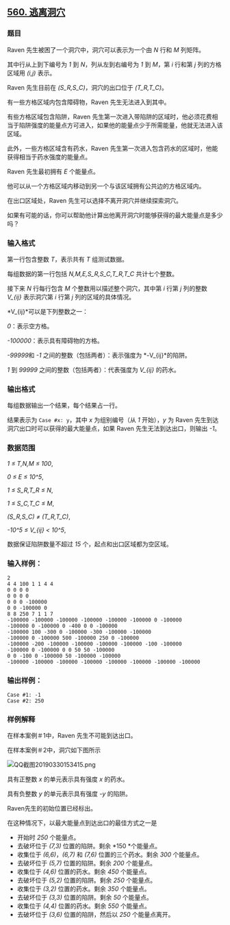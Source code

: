 ## [560. 逃离洞穴](https://www.acwing.com/problem/content/562/)

### 题目

Raven 先生被困了一个洞穴中，洞穴可以表示为一个由 *N* 行和 *M* 列矩阵。

其中行从上到下编号为 *1* 到 *N*，列从左到右编号为 *1* 到 *M*，第 *i* 行和第 *j* 列的方格区域用 *(i,j)* 表示。

Raven 先生目前在 *(S_R,S_C)*，洞穴的出口位于 *(T_R,T_C)*。

有一些方格区域内包含障碍物，Raven 先生无法进入到其中。

有些方格区域包含陷阱，Raven 先生第一次进入带陷阱的区域时，他必须花费相当于陷阱强度的能量点方可进入，如果他的能量点少于所需能量，他就无法进入该区域。

此外，一些方格区域含有药水，Raven 先生第一次进入包含药水的区域时，他能获得相当于药水强度的能量点。

Raven 先生最初拥有 *E* 个能量点。

他可以从一个方格区域内移动到另一个与该区域拥有公共边的方格区域内。

在出口区域处，Raven 先生可以选择不离开洞穴并继续探索洞穴。

如果有可能的话，你可以帮助他计算出他离开洞穴时能够获得的最大能量点是多少吗？

### 输入格式

第一行包含整数 *T*，表示共有 *T* 组测试数据。

每组数据的第一行包括 *N,M,E,S_R,S_C,T_R,T_C* 共计七个整数。

接下来 *N* 行每行包含 *M* 个整数用以描述整个洞穴，其中第 *i* 行第 *j* 列的整数 *V_{ij}* 表示洞穴第 *i* 行第 *j* 列的区域的具体情况。

*V_{ij}*可以是下列整数之一：

*0*：表示空方格。

*-100000*：表示具有障碍物的方格。

*-99999*和 *-1* 之间的整数（包括两者）：表示强度为 *-V_{ij}*的陷阱。

*1* 到 *99999* 之间的整数（包括两者）：代表强度为 *V_{ij}* 的药水。

### 输出格式

每组数据输出一个结果，每个结果占一行。

结果表示为 `Case #x: y`，其中 *x* 为组别编号（从 *1* 开始），*y* 为 Raven 先生到达洞穴出口时可以获得的最大能量点，如果 Raven 先生无法到达出口，则输出 *-1*。

### 数据范围

*1 ≤ T,N,M ≤ 100*,

*0 ≤ E ≤ 10^5*,

*1 ≤ S_R,T_R ≤ N*,

*1 ≤ S_C,T_C ≤ M*,

*(S_R,S_C) ≠ (T_R,T_C)*,

*-10^5 ≤ V_{ij} < 10^5*,

数据保证陷阱数量不超过 *15* 个，起点和出口区域都为空区域。

### 输入样例：

```
2
4 4 100 1 1 4 4
0 0 0 0
0 0 0 0
0 0 0 -100000
0 0 -100000 0
8 8 250 7 1 1 7
-100000 -100000 -100000 -100000 -100000 -100000 0 -100000
-100000 0 -100000 0 -400 0 0 -100000
-100000 100 -300 0 -100000 -300 -100000 -100000
-100000 0 -100000 500 -100000 250 0 -100000
-100000 -200 -100000 -100000 -100000 -100000 -100 -100000
-100000 0 -100000 0 0 50 50 -100000
0 0 -100 0 -100000 50 -100000 -100000
-100000 -100000 -100000 -100000 -100000 -100000 -100000 -100000
```

### 输出样例：

```
Case #1: -1
Case #2: 250
```

### 样例解释

在样本案例＃1中，Raven 先生不可能到达出口。

在样本案例＃2中，洞穴如下图所示

 ![QQ截图20190330153415.png](https://cdn.acwing.com/media/article/image/2019/03/30/19_3f6e5ca452-QQ截图20190330153415.png)

具有正整数 *x* 的单元表示具有强度 *x* 的药水。

具有负整数 *y* 的单元表示具有强度 *-y* 的陷阱。

Raven先生的初始位置已经标出。

在这种情况下，以最大能量点到达出口的最佳方式之一是

- 开始时 *250* 个能量点。
- 去破坏位于 *(7,3)* 位置的陷阱。剩余 *150 *个能量点。
- 收集位于 *(6,6)*，*(6,7)* 和 *(7,6)* 位置的三个药水。剩余 *300* 个能量点。
- 去破坏位于 *(5,7)* 位置的陷阱。剩余 *200* 个能量点。
- 收集位于 *(4,6)* 位置的药水。剩余 *450* 个能量点。
- 去破坏位于 *(5,2)* 位置的陷阱。剩余 *250* 个能量点。
- 收集位于 *(3,2)* 位置的药水。剩余 *350* 个能量点。
- 去破坏位于 *(3,3)* 位置的陷阱。剩余 *50* 个能量点。
- 收集位于 *(4,4)* 位置的药水。剩余 *550* 个能量点。
- 去破坏位于 *(3,6)* 位置的陷阱，然后以 *250* 个能量点离开。
